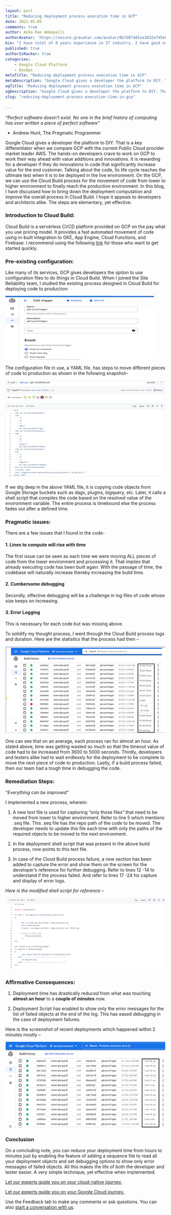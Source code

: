 ```yaml
---
layout: post
title: "Reducing deployment process execution time in GCP"
date: 2022-05-05
comments: true
author: Anka Rao Ambepalli
authorAvatar: 'https://secure.gravatar.com/avatar/0b7d874d1ea3632a745e612bcb4eca3a'
bio: "I have total of 8 years experience in IT industry. I have good exposure to Bigdata and cloud technologies. Extensively worked on creating data pipelines in airflow and have good data analytics skills."
published: true
authorIsRacker: true
categories:
    - Google Cloud Platform
    - DevOps
metaTitle: "Reducing deployment process execution time in GCP"
metaDescription: "Google Cloud gives a developer the platform to DIY. That is a key differentiator when we compare GCP with the current Public Cloud provider market leader AWS."
ogTitle: "Reducing deployment process execution time in GCP"
ogDescription: "Google Cloud gives a developer the platform to DIY. That is a key differentiator when we compare GCP with the current Public Cloud provider market leader AWS."
slug: "reducing-deployment-process-execution-time-in-gcp"

---
```


*“Perfect software doesn’t exist. No one in the brief history of computing has ever written a piece of perfect software”*
-	Andrew Hunt, The Pragmatic Programmer


<!--more-->

Google Cloud gives a developer the platform to DIY. That is a key differentiator when we compare GCP with the current Public Cloud provider market leader AWS. The hands-on developers crave to work on GCP to work their way ahead with value additions and innovations. It is rewarding for a developer if they do innovations in code that significantly increase value for the end customer.
Talking about the code, its life cycle reaches the ultimate test when it is to be deployed in the live environment. On the GCP, we can use the Cloud Build process for the movement of code from lower to higher environment to finally reach the production environment. In this blog, I have discussed how to bring down the deployment computation and improve the overall process in Cloud Build. I hope it appeals to developers and architects alike. The steps are elementary, yet effective.


### Introduction to Cloud Build:

Cloud Build is a serverless CI/CD platform provided on GCP on the pay what you use pricing model. It provides a fast automated movement of code using in-built integration to GKE, App Engine, Cloud Functions, and Firebase. I recommend using the following [link](https://cloud.google.com/build/docs/quickstarts) for those who want to get started quickly.

### Pre-existing configuration:

Like many of its services, GCP gives developers the option to use configuration files to do things in Cloud Build. When I joined the Site Reliability team, I studied the existing process designed in Cloud Build for deploying code to production:

<img src=Picture1.png title="" alt="">

The configuration file in use, a YAML file, has steps to move different pieces of code to production as shown in the following snapshot–

<img src=Picture2.png title="" alt="">

If we dig deep in the above YAML file, it is copying code objects from Google Storage buckets such as dags, plugins, bigquery, etc. Later, it calls a shell script that compiles the code based on the resolved value of the environment variable. The entire process is timebound else the process fades out after a defined time.

### Pragmatic issues:

There are a few issues that I found in the code- 

#### 1.	Lines to compute will rise with time

The first issue can be seen as each time we were moving ALL pieces of code from the lower environment and processing it. That implies that already executing code has been built again. With the passage of time, the codebase will naturally increase thereby increasing the build time.


#### 2.	Cumbersome debugging

Secondly, effective debugging will be a challenge in log files of code whose size keeps on increasing. 


#### 3.	Error Logging

This is necessary for each code but was missing above.

To solidify my thought process, I went through the Cloud Build process logs and duration. Here are the statistics that the process had then –

<img src=Picture3.png title="" alt="">

One can see that on an average, each process ran for almost an hour. As stated above, time was getting wasted so much so that the timeout value of code had to be increased from 3600 to 5000 seconds. Thirdly, developers and testers alike had to wait endlessly for the deployment to be complete to move the next piece of code to production. Lastly, if a build process failed, then our team had a tough time in debugging the code.

### Remediation Steps:

*“Everything can be improved”*

I implemented a new process, wherein:

1.	A new text file is used for capturing “only those files” that need to be moved from lower to higher environment. Refer to line 5 which mentions .seq file. This .seq file has the repo path of the code to be moved. The developer needs to update this file each time with only the paths of the required objects to be moved to the next environment.

2.	In the deployment shell script that was present in the above build process, now points to this text file.

3.	In case of the Cloud Build process failure, a new section has been added to capture the error and show them on the screen for the developer’s reference for further debugging. Refer to lines 12 -14 to understand if the process failed. And refer to lines 17 -24 for capture and display of error logs.


_Here is the modified shell script for reference –_

<img src=Picture4.png title="" alt="">

### Affirmative Consequences:

1. Deployment time has drastically reduced from what was touching **almost an hour** to a **couple of minutes** now.

2. Deployment Script has enabled to show only the error messages for the list of failed objects at the end of the log. This has eased debugging in the case of deployment failures. 

Here is the screenshot of recent deployments which happened within 2 minutes mostly –

<img src=Picture5.png title="" alt="">

### Conclusion

On a concluding note, you can reduce your deployment time from hours to minutes just by enabling the feature of adding a sequence file to read all your deployment objects and set debugging options to show only error messages of failed objects. All this makes the life of both the developer and tester easier. A very simple technique, yet effective when implemented.


<a class="cta red" id="cta" href="https://www.rackspace.com/hub/modern-cloud-applications">Let our experts guide you on your cloud-native journey.</a>

<a class="cta red" id="cta" href="https://www.rackspace.com/cloud/google-cloud">Let our experts guide you on your Google Cloud journey.</a>

Use the Feedback tab to make any comments or ask questions. You can also
[start a conversation with us](https://www.rackspace.com/contact).
